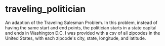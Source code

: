 # traveling_politician
 An adaption of the Traveling Salesman Problem. In this problem, instead of having the same start and end points, the politician starts in a state capital and ends in Washington D.C. I was provided with a csv of all zipcodes in the United States, with each zipcode's city, state, longitude, and latitude. 
